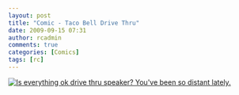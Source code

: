 ```yaml
---
layout: post
title: "Comic - Taco Bell Drive Thru"
date: 2009-09-15 07:31
author: rcadmin
comments: true
categories: [Comics]
tags: [rc]
---
```

<a href="http://bitsmack.com/wp/2009/09/15/comic-taco-bell-drive-thru/"><img src="http://dl.bitsmack.com/uploads/2009/09/20090914.jpg" title="Is everything ok drive thru speaker? You've been so distant lately." class="alignnone size-full wp-image-1684" /></a>
